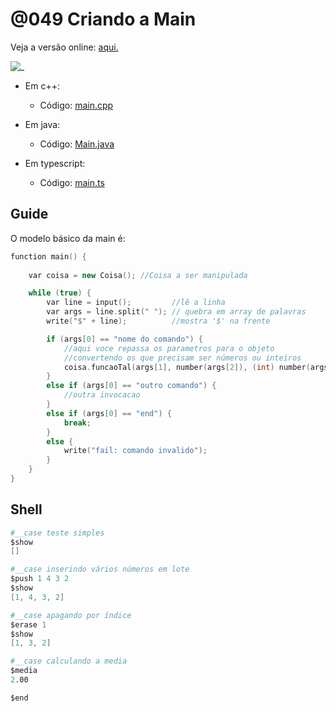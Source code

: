 # @049 Criando a Main

Veja a versão online: [aqui.](https://github.com/qxcodepoo/arcade/blob/master/base/049/Readme.md)

![_](https://raw.githubusercontent.com/qxcodepoo/arcade/master/base/049/cover.jpg)

- Em c++:
  - Código: [main.cpp](https://github.com/qxcodepoo/arcade/blob/master/base/049/main.cpp)

- Em java:
  - Código: [Main.java](https://github.com/qxcodepoo/arcade/blob/master/base/049/Main.java)

- Em typescript:
  - Código: [main.ts](https://github.com/qxcodepoo/arcade/blob/master/base/049/main.ts)

## Guide

O modelo básico da main é:

```cpp
function main() {
    
    var coisa = new Coisa(); //Coisa a ser manipulada

    while (true) {
        var line = input();         //lê a linha
        var args = line.split(" "); // quebra em array de palavras
        write("$" + line);          //mostra '$' na frente

        if (args[0] == "nome do comando") {
            //aqui voce repassa os parametros para o objeto
            //convertendo os que precisam ser números ou inteiros
            coisa.funcaoTal(args[1], number(args[2]), (int) number(args[3]));
        }
        else if (args[0] == "outro comando") {
            //outra invocacao
        }
        else if (args[0] == "end") {
            break;
        }
        else {
            write("fail: comando invalido");
        }
    }
}
```

## Shell

```s
#__case teste simples
$show
[]

#__case inserindo vários números em lote
$push 1 4 3 2
$show
[1, 4, 3, 2]

#__case apagando por índice
$erase 1
$show
[1, 3, 2]

#__case calculando a media
$media
2.00

$end
```
